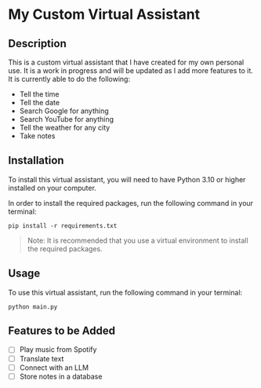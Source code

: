 # My Custom Virtual Assistant

## Description

This is a custom virtual assistant that I have created for my own personal use. It is a work in progress and will be updated as I add more features to it. It is currently able to do the following:

- Tell the time
- Tell the date
- Search Google for anything
- Search YouTube for anything
- Tell the weather for any city
- Take notes

## Installation

To install this virtual assistant, you will need to have Python 3.10 or higher installed on your computer.

In order to install the required packages, run the following command in your terminal:

```batch
pip install -r requirements.txt
```
> Note: It is recommended that you use a virtual environment to install the required packages.

## Usage

To use this virtual assistant, run the following command in your terminal:

```batch
python main.py
```

## Features to be Added

- [ ] Play music from Spotify
- [ ] Translate text
- [ ] Connect with an LLM
- [ ] Store notes in a database